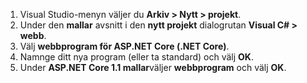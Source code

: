 1. Visual Studio-menyn väljer du **Arkiv > Nytt > projekt**.
2. Under den **mallar** avsnitt i den **nytt projekt** dialogrutan **Visual C# > webb**.
3. Välj **webbprogram för ASP.NET Core (.NET Core)**.
4. Namnge ditt nya program (eller ta standard) och välj **OK**.
5. Under **ASP.NET Core 1.1 mallar**väljer **webbprogram** och välj **OK**.

